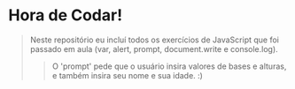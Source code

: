 # Hora de Codar!

>Neste repositório eu incluí todos os exercícios de JavaScript que foi passado em aula (var, alert, prompt, document.write e console.log).
>>O 'prompt' pede que o usuário insira valores de bases e alturas, e também insira seu nome e sua idade. :)
